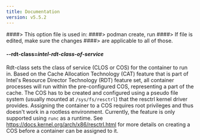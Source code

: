 ```yaml
---
title: Documentation
version: v5.5.2
---
```


####> This option file is used in:
####>   podman create, run
####> If file is edited, make sure the changes
####> are applicable to all of those.
#### **--rdt-class**=*intel-rdt-class-of-service*

Rdt-class sets the class of service (CLOS or COS) for the container to run in. Based on the Cache Allocation Technology (CAT) feature that is part of Intel's Resource Director Technology (RDT) feature set, all container processes will run within the pre-configured COS, representing a part of the cache. The COS has to be created and configured using a pseudo file system (usually mounted at `/sys/fs/resctrl`) that the resctrl kernel driver provides. Assigning the container to a COS requires root privileges and thus doesn't work in a rootless environment. Currently, the feature is only supported using `runc` as a runtime. See <https://docs.kernel.org/arch/x86/resctrl.html> for more details on creating a COS before a container can be assigned to it.
